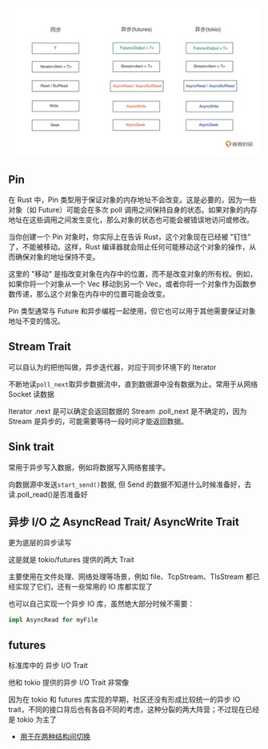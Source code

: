 ![Trait](./IO&异步IO.webp)

## Pin

在 Rust 中，Pin 类型用于保证对象的内存地址不会改变。这是必要的，因为一些对象（如 Future）可能会在多次 poll 调用之间保持自身的状态。如果对象的内存地址在这些调用之间发生变化，那么对象的状态也可能会被错误地访问或修改。

当你创建一个 Pin 对象时，你实际上在告诉 Rust，这个对象现在已经被 "钉住" 了，不能被移动。这样，Rust 编译器就会阻止任何可能移动这个对象的操作，从而确保对象的地址保持不变。

这里的 "移动" 是指改变对象在内存中的位置，而不是改变对象的所有权。例如，如果你将一个对象从一个 Vec 移动到另一个 Vec，或者你将一个对象作为函数参数传递，那么这个对象在内存中的位置可能会改变。

Pin 类型通常与 Future 和异步编程一起使用，但它也可以用于其他需要保证对象地址不变的情况。

## Stream Trait

可以自认为的把他叫做，异步迭代器，对应于同步环境下的 Iterator

不断地读`poll_next`取异步数据流中，直到数据源中没有数据为止。常用于从网络 Socket 读数据

Iterator .next 是可以确定会返回数据的
Stream .poll_next 是不确定的，因为 Stream 是异步的，可能需要等待一段时间才能返回数据。

## Sink trait

常用于异步写入数据，例如将数据写入网络套接字。

向数据源中发送`start_send()`数据, 但 Send 的数据不知道什么时候准备好，去读.poll_read()是否准备好

## 异步 I/O 之 AsyncRead Trait/ AsyncWrite Trait

更为底层的异步读写

这是就是 tokio/futures 提供的两大 Trait

主要使用在文件处理、网络处理等场景，例如 file、TcpStream、TlsStream 都已经实现了它们，还有一些常用的 IO 库都实现了

也可以自己实现一个异步 IO 库，虽然绝大部分时候不需要：

```rs
impl AsyncRead for myFile
```

## futures

标准库中的 异步 I/O Trait

他和 tokio 提供的异步 I/O Trait 非常像

因为在 tokio 和 futures 库实现的早期，社区还没有形成比较统一的异步 IO trait，不同的接口背后也有各自不同的考虑，这种分裂的两大阵营；不过现在已经是 tokio 为主了

- [用于在两种结构间切换](https://docs.rs/tokio-util/0.6.9/tokio_util/compat/index.html)
